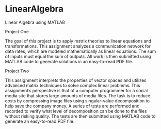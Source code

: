 # LinearAlgebra
Linear Algebra using MATLAB

Project One

The goal of this project is to apply matrix theories to linear equations and transformations. This assignment analyzes a communication network for data rates, which are modeled mathematically as linear equations. The sum of inputs must equal the sum of outputs. All work is then submitted using MATLAB code to generate solutions in an easy-to-read PDF file.

Project Two

This assignment interprets the properties of vector spaces and utilizes advanced matrix techniques to solve complex linear problems. This assignment’s perspective is that of a computer programmer for a social media site that stores large amounts of media files. The task is to reduce costs by compressing image files using singular-value decomposition to help save the company money. A series of tests are performed and recorded to verify what level of decomposition can be done to the files without risking quality. The tests are then submitted using MATLAB code to generate an easy-to-read PDF file.

